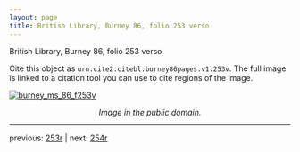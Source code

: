 ```yaml
---
layout: page
title: British Library, Burney 86, folio 253 verso
---
```


British Library, Burney 86, folio 253 verso

Cite this object as `urn:cite2:citebl:burney86pages.v1:253v`.  The full image is linked to a citation tool you can use to cite regions of the image.

[![burney_ms_86_f253v](http://www.homermultitext.org/iipsrv?IIIF=/project/homer/pyramidal/deepzoom/citebl/burney86imgs/v1/burney_ms_86_f253v.tif/full/800,/0/default.jpg)](http://www.homermultitext.org/ict2/?urn=urn:cite2:citebl:burney86imgs.v1:burney_ms_86_f253v) 

<p style="text-align: center; font-style: italic;">Image in the public domain.</p>

---

previous: [253r](../253r/) | next: [254r](../254r/)
